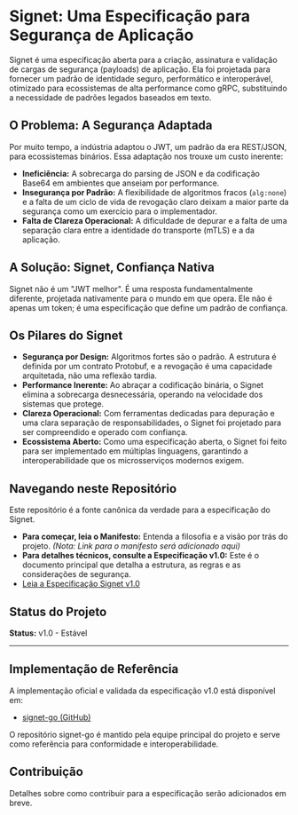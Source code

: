 # Signet: Uma Especificação para Segurança de Aplicação

Signet é uma especificação aberta para a criação, assinatura e validação de cargas de segurança (payloads) de aplicação. Ela foi projetada para fornecer um padrão de identidade seguro, performático e interoperável, otimizado para ecossistemas de alta performance como gRPC, substituindo a necessidade de padrões legados baseados em texto.

## O Problema: A Segurança Adaptada

Por muito tempo, a indústria adaptou o JWT, um padrão da era REST/JSON, para ecossistemas binários. Essa adaptação nos trouxe um custo inerente:

- **Ineficiência:** A sobrecarga do parsing de JSON e da codificação Base64 em ambientes que anseiam por performance.
- **Insegurança por Padrão:** A flexibilidade de algoritmos fracos (`alg:none`) e a falta de um ciclo de vida de revogação claro deixam a maior parte da segurança como um exercício para o implementador.
- **Falta de Clareza Operacional:** A dificuldade de depurar e a falta de uma separação clara entre a identidade do transporte (mTLS) e a da aplicação.

## A Solução: Signet, Confiança Nativa

Signet não é um "JWT melhor". É uma resposta fundamentalmente diferente, projetada nativamente para o mundo em que opera. Ele não é apenas um token; é uma especificação que define um padrão de confiança.

## Os Pilares do Signet

- **Segurança por Design:** Algoritmos fortes são o padrão. A estrutura é definida por um contrato Protobuf, e a revogação é uma capacidade arquitetada, não uma reflexão tardia.
- **Performance Inerente:** Ao abraçar a codificação binária, o Signet elimina a sobrecarga desnecessária, operando na velocidade dos sistemas que protege.
- **Clareza Operacional:** Com ferramentas dedicadas para depuração e uma clara separação de responsabilidades, o Signet foi projetado para ser compreendido e operado com confiança.
- **Ecossistema Aberto:** Como uma especificação aberta, o Signet foi feito para ser implementado em múltiplas linguagens, garantindo a interoperabilidade que os microsserviços modernos exigem.

## Navegando neste Repositório

Este repositório é a fonte canônica da verdade para a especificação do Signet.

- **Para começar, leia o Manifesto:** Entenda a filosofia e a visão por trás do projeto. _(Nota: Link para o manifesto será adicionado aqui)_
- **Para detalhes técnicos, consulte a Especificação v1.0:** Este é o documento principal que detalha a estrutura, as regras e as considerações de segurança.
- [Leia a Especificação Signet v1.0](./SPECIFICATION-v1.0.md)

## Status do Projeto

**Status:** v1.0 - Estável

---

## Implementação de Referência

A implementação oficial e validada da especificação v1.0 está disponível em:

- [signet-go (GitHub)](https://github.com/signet/signet-go)

O repositório signet-go é mantido pela equipe principal do projeto e serve como referência para conformidade e interoperabilidade.

## Contribuição

Detalhes sobre como contribuir para a especificação serão adicionados em breve.